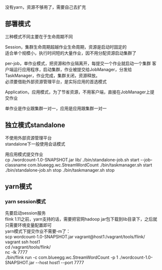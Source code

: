 没有yarn，资源不够用了，需要自己去扩充

## 部署模式

三种模式不同主要在于生命周期不同  

Session，集群生命周期超越作业生命周期，资源是启动时固定的  
适合单个规模小，执行时间短的大量作业，因不用分配资源启动集群了  

per-job，单作业模式，把资源和作业隔离开，每提交一个作业就启动一个集群 
客户端运行应用程序，启动集群，作业被提交给JobManager，分发给TaskManager，作业完成，集群关闭，资源释放。  
必须要借助外部资源管理平台，是实际应用的首选模式

Application，应用模式，为了节省资源，不用客户端，直接在JobManager上提交作业

单作业是作业跟集群一对一，应用是应用跟集群一对一

## 独立模式standalone

不使用外部资源管理平台  
standalone下一般使用会话模式  

用应用模式提交作业  
cp ./wordcount-1.0-SNAPSHOT.jar lib/
./bin/standalone-job.sh start --job-classname com.blueegg.wc.StreamWordCount
./bin/taskmanager.sh start  
./bin/standalone-job.sh stop
./bin/taskmanager.sh stop

## yarn模式

### yarn session模式

先要启动session服务  
flink 1.11之前，yarn支持的话，需要把官网hadoop jar包下载到lib目录下，之后就只需要环境变量配置即可  
yarn模式下提交作业不需要-m了：  
scp wordcount-1.0-SNAPSHOT.jar vagrant@host1:/vagrant/tools/flink/  
vagrant ssh host1  
cd /vagrant/tools/flink/  
nc -lk 7777  
./bin/flink run -c com.blueegg.wc.StreamWordCount -p 1 ./wordcount-1.0-SNAPSHOT.jar --host host1 --port 7777